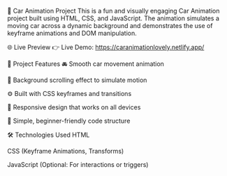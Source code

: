 🚗 Car Animation Project
This is a fun and visually engaging Car Animation project built using HTML, CSS, and JavaScript. The animation simulates a moving car across a dynamic background and demonstrates the use of keyframe animations and DOM manipulation.

🌐 Live Preview
👉 Live Demo: https://caranimationlovely.netlify.app/

🎯 Project Features
🚘 Smooth car movement animation

🌄 Background scrolling effect to simulate motion

⚙️ Built with CSS keyframes and transitions

📱 Responsive design that works on all devices

🧠 Simple, beginner-friendly code structure

🛠️ Technologies Used
HTML

CSS (Keyframe Animations, Transforms)

JavaScript (Optional: For interactions or triggers)
